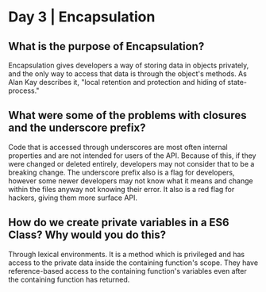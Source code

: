# Day 3 | Encapsulation

## What is the purpose of Encapsulation?
Encapsulation gives developers a way of storing data in objects privately, and the only way to access that data is through the object's methods.  As Alan Kay describes it, "local retention and protection and hiding of state-process."  
## What were some of the problems with closures and the underscore prefix?
Code that is accessed through underscores are most often internal properties and are not intended for users of the API.  Because of this, if they were changed or deleted entirely, developers may not consider that to be a breaking change.  The underscore prefix also is a flag for developers, however some newer developers may not know what it means and change within the files anyway not knowing their error.  It also is a red flag for hackers, giving them more surface API.

## How do we create private variables in a ES6 Class?  Why would you do this?
Through lexical environments.  It is a method which is privileged and has access to the private data inside the containing function's scope.  They have reference-based access to the containing function's variables even after the containing function has returned.